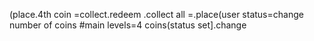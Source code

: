 (place.4th coin =collect.redeem
.collect all =.place(user status=change number of coins
#main levels=4 coins(status set].change


